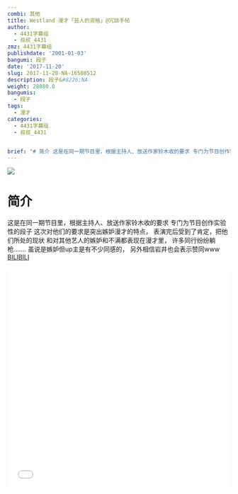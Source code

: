 ```yaml
---
combi: 其他
title: Westland 漫才「芸人的资格」@冗談手帖
author:
  - 4431字幕组
  - 叔叔_4431
zmz: 4431字幕组
publishdate: '2001-01-03'
bangumi: 段子
date: '2017-11-20'
slug: 2017-11-20-NA-16508512
description: 段子&#8226;NA
weight: 28880.0
bangumis:
  - 段子
tags:
  - 漫才
categories:
  - 4431字幕组
  - 叔叔_4431


brief: "# 简介 这是在同一期节目里，根据主持人、放送作家铃木收的要求 专门为节目创作实验性的段子 这次对他们的要求是突出嫉妒漫才的特点， 表演完后受到了肯定，把他们所处的现状 和对其他艺人的嫉妒和不满都表现在漫才里， 许多同行纷纷躺枪....... 虽说是嫉妒但up主是有不少同感的， 另外相信岩井也会表示赞同www"
---
```

![](https://i.imgur.com/rUU9clM.png)
# 简介  
这是在同一期节目里，根据主持人、放送作家铃木收的要求
专门为节目创作实验性的段子
这次对他们的要求是突出嫉妒漫才的特点，
表演完后受到了肯定，把他们所处的现状
和对其他艺人的嫉妒和不满都表现在漫才里，
许多同行纷纷躺枪.......
虽说是嫉妒但up主是有不少同感的，
另外相信岩井也会表示赞同www
  [BILIBILI](https://www.bilibili.com/video/av16508512/)

<div class="vcontainer">  <iframe class="video" src="//www.bilibili.com/blackboard/player.html?aid=16508512" width="100%" height="500" frameborder="0" allowfullscreen="allowfullscreen"></iframe></div>
